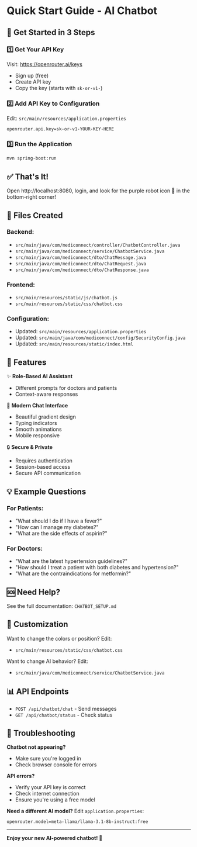 # Quick Start Guide - AI Chatbot

## 🚀 Get Started in 3 Steps

### 1️⃣ Get Your API Key
Visit: https://openrouter.ai/keys
- Sign up (free)
- Create API key
- Copy the key (starts with `sk-or-v1-`)

### 2️⃣ Add API Key to Configuration
Edit: `src/main/resources/application.properties`

```properties
openrouter.api.key=sk-or-v1-YOUR-KEY-HERE
```

### 3️⃣ Run the Application
```bash
mvn spring-boot:run
```

## ✅ That's It!

Open http://localhost:8080, login, and look for the purple robot icon 🤖 in the bottom-right corner!

## 📝 Files Created

### Backend:
- `src/main/java/com/mediconnect/controller/ChatbotController.java`
- `src/main/java/com/mediconnect/service/ChatbotService.java`
- `src/main/java/com/mediconnect/dto/ChatMessage.java`
- `src/main/java/com/mediconnect/dto/ChatRequest.java`
- `src/main/java/com/mediconnect/dto/ChatResponse.java`

### Frontend:
- `src/main/resources/static/js/chatbot.js`
- `src/main/resources/static/css/chatbot.css`

### Configuration:
- Updated: `src/main/resources/application.properties`
- Updated: `src/main/java/com/mediconnect/config/SecurityConfig.java`
- Updated: `src/main/resources/static/index.html`

## 🎯 Features

✨ **Role-Based AI Assistant**
- Different prompts for doctors and patients
- Context-aware responses

💬 **Modern Chat Interface**
- Beautiful gradient design
- Typing indicators
- Smooth animations
- Mobile responsive

🔒 **Secure & Private**
- Requires authentication
- Session-based access
- Secure API communication

## 💡 Example Questions

### For Patients:
- "What should I do if I have a fever?"
- "How can I manage my diabetes?"
- "What are the side effects of aspirin?"

### For Doctors:
- "What are the latest hypertension guidelines?"
- "How should I treat a patient with both diabetes and hypertension?"
- "What are the contraindications for metformin?"

## 🆘 Need Help?

See the full documentation: `CHATBOT_SETUP.md`

## 🎨 Customization

Want to change the colors or position? Edit:
- `src/main/resources/static/css/chatbot.css`

Want to change AI behavior? Edit:
- `src/main/java/com/mediconnect/service/ChatbotService.java`

## 📊 API Endpoints

- `POST /api/chatbot/chat` - Send messages
- `GET /api/chatbot/status` - Check status

## 🔧 Troubleshooting

**Chatbot not appearing?**
- Make sure you're logged in
- Check browser console for errors

**API errors?**
- Verify your API key is correct
- Check internet connection
- Ensure you're using a free model

**Need a different AI model?**
Edit `application.properties`:
```properties
openrouter.model=meta-llama/llama-3.1-8b-instruct:free
```

---

**Enjoy your new AI-powered chatbot! 🎉**
